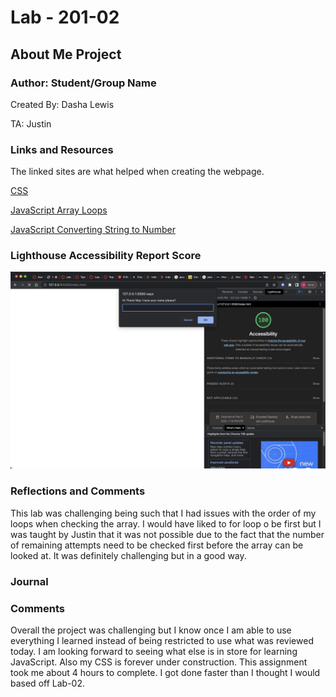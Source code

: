 # Lab - 201-02

## About Me Project

### Author: Student/Group Name

Created By: Dasha Lewis

TA: Justin

### Links and Resources

The linked sites are what helped when creating the webpage.

[CSS](https://css-tricks.com/almanac/properties/b/background-image/)

[JavaScript Array Loops](https://stackoverflow.com/questions/36413159/understanding-nested-for-loops-in-javascript)

[JavaScript Converting String to Number](https://www.jstips.co/en/javascript/converting-to-number-fast-way/#:~:text=Converting%20strings%20to%20numbers%20is,the%20%2B%20(plus)%20operator.&text=You%20can%20also%20use%20the,number%20but%20also%20negates%20it.)


### Lighthouse Accessibility Report Score

![Web page showing accessibility rating of 100%](img/lab03-accessibility.png "100% Rating")

### Reflections and Comments

This lab was challenging being such that I had issues with the order of my loops when checking the array. I would have liked to for loop o be first but I was taught by Justin that it was not possible due to the fact that the number of remaining attempts need to be checked first before the array can be looked at. It was definitely challenging but in a good way.

### Journal


### Comments

Overall the project was challenging but I know once I am able to use everything I learned instead of being restricted to use what was reviewed today. I am looking forward to seeing what else is in store for learning JavaScript. Also my CSS is forever under construction. This assignment took me about 4 hours to complete. I got done faster than I thought I would based off Lab-02.

